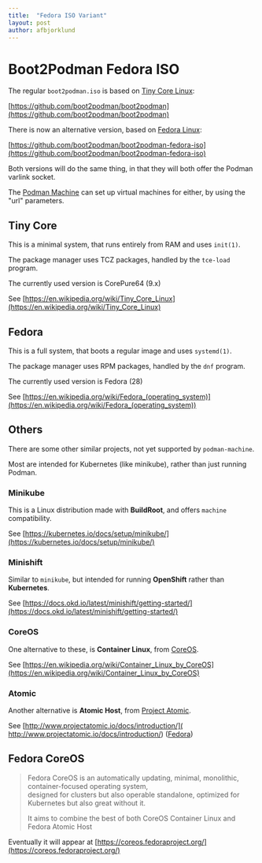 ```yaml
---
title:  "Fedora ISO Variant"
layout: post
author: afbjorklund
---
```


# Boot2Podman Fedora ISO

The regular `boot2podman.iso` is based on [Tiny Core Linux](http://tinycorelinux.net/):

[https://github.com/boot2podman/boot2podman](https://github.com/boot2podman/boot2podman)

There is now an alternative version, based on [Fedora Linux](https://getfedora.org/):

[https://github.com/boot2podman/boot2podman-fedora-iso](https://github.com/boot2podman/boot2podman-fedora-iso)

Both versions will do the same thing, in that they will both offer the Podman varlink socket.

The [Podman Machine](https://github.com/boot2podman/machine) can set up virtual machines for either, by using the "url" parameters.

## Tiny Core

This is a minimal system, that runs entirely from RAM and uses `init(1)`.

The package manager uses TCZ packages, handled by the `tce-load` program.

The currently used version is CorePure64 (9.x)

See [https://en.wikipedia.org/wiki/Tiny_Core_Linux](https://en.wikipedia.org/wiki/Tiny_Core_Linux)

## Fedora

This is a full system, that boots a regular image and uses `systemd(1)`.

The package manager uses RPM packages, handled by the `dnf` program.

The currently used version is Fedora (28)

See [https://en.wikipedia.org/wiki/Fedora_(operating_system)](https://en.wikipedia.org/wiki/Fedora_(operating_system))

## Others

There are some other similar projects, not yet supported by `podman-machine`.

Most are intended for Kubernetes (like minikube), rather than just running Podman.

### Minikube

This is a Linux distribution made with **BuildRoot**, and offers `machine` compatibility.

See [https://kubernetes.io/docs/setup/minikube/](https://kubernetes.io/docs/setup/minikube/)

### Minishift

Similar to `minikube`, but intended for running **OpenShift** rather than **Kubernetes**.

See [https://docs.okd.io/latest/minishift/getting-started/](https://docs.okd.io/latest/minishift/getting-started/)

### CoreOS

One alternative to these, is **Container Linux**, from [CoreOS](https://coreos.com/).

See [https://en.wikipedia.org/wiki/Container_Linux_by_CoreOS](https://en.wikipedia.org/wiki/Container_Linux_by_CoreOS)

### Atomic

Another alternative is **Atomic Host**, from [Project Atomic](https://www.projectatomic.io/).

See [http://www.projectatomic.io/docs/introduction/]( http://www.projectatomic.io/docs/introduction/) ([Fedora](https://getfedora.org/en/atomic/))

## Fedora CoreOS

> Fedora CoreOS is an automatically updating, minimal, monolithic, container-focused operating system,\
> designed for clusters but also operable standalone, optimized for Kubernetes but also great without it.
>
> It aims to combine the best of both CoreOS Container Linux and Fedora Atomic Host

Eventually it will appear at [https://coreos.fedoraproject.org/](https://coreos.fedoraproject.org/)